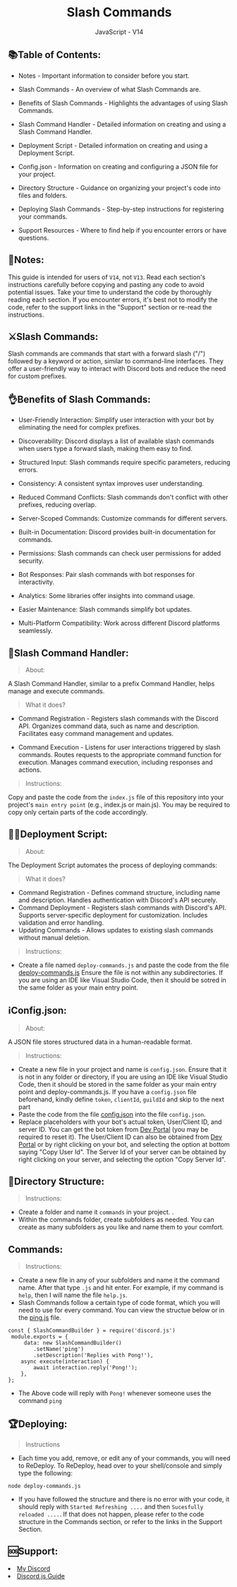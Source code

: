 <h1 align = "center">Slash Commands</h1>
<p align = "center">JavaScript - V14</p>

<h2>📚Table of Contents:</h2>

- Notes - Important information to consider before you start.

- Slash Commands - An overview of what Slash Commands are.

- Benefits of Slash Commands - Highlights the advantages of using Slash Commands.

- Slash Command Handler - Detailed information on creating and using a Slash Command Handler.

- Deployment Script - Detailed information on creating and using a Deployment Script.

- Config.json - Information on creating and configuring a JSON file for your project.

- Directory Structure - Guidance on organizing your project's code into files and folders.

- Deploying Slash Commands - Step-by-step instructions for registering your commands.

- Support Resources - Where to find help if you encounter errors or have questions.

<h2>📝Notes:</h2>

This guide is intended for users of `V14`, not `V13`.
Read each section's instructions carefully before copying and pasting any code to avoid potential issues.
Take your time to understand the code by thoroughly reading each section.
If you encounter errors, it's best not to modify the code, refer to the support links in the "Support" section
or re-read the instructions.

<h2>⚔️Slash Commands:</h2>

Slash commands are commands that start with a forward slash ("/") followed by a keyword or action, similar to command-line interfaces. They offer a user-friendly way to interact with Discord bots and reduce the need for custom prefixes.

<h2>👌Benefits of Slash Commands:</h2>

- User-Friendly Interaction: Simplify user interaction with your bot by eliminating the need for complex prefixes.

- Discoverability: Discord displays a list of available slash commands when users type a forward slash, making them easy to find.

- Structured Input: Slash commands require specific parameters, reducing errors.

- Consistency: A consistent syntax improves user understanding.

- Reduced Command Conflicts: Slash commands don't conflict with other prefixes, reducing overlap.

- Server-Scoped Commands: Customize commands for different servers.

- Built-in Documentation: Discord provides built-in documentation for commands.

- Permissions: Slash commands can check user permissions for added security.

- Bot Responses: Pair slash commands with bot responses for interactivity.

- Analytics: Some libraries offer insights into command usage.

- Easier Maintenance: Slash commands simplify bot updates.

- Multi-Platform Compatibility: Work across different Discord platforms seamlessly.

<h2>📱Slash Command Handler:</h2>

> About:<br>

A Slash Command Handler, similar to a prefix Command Handler, helps manage and execute commands.

> What it does?
- Command Registration - Registers slash commands with the Discord API.
Organizes command data, such as name and description.
Facilitates easy command management and updates.

- Command Execution - Listens for user interactions triggered by slash commands.
Routes requests to the appropriate command function for execution.
Manages command execution, including responses and actions.
> Instructions:

Copy and paste the code from the `index.js` file of this repository into your project's `main entry point` (e.g., index.js or main.js).
You may be required to copy only certain parts of the code accordingly.


<h2>🏃‍♂️Deployment Script:</h2>

>About:

The Deployment Script automates the process of deploying commands:

> What it does?
- Command Registration - Defines command structure, including name and description.
Handles authentication with Discord's API securely.
- Command Deployment - Registers slash commands with Discord's API.
Supports server-specific deployment for customization.
Includes validation and error handling.
- Updating Commands - Allows updates to existing slash commands without manual deletion.

> Instructions:

- Create a file named `deploy-commands.js` and paste the code from the file [deploy-commands.js](https://github.com/Zemerik/Slash-Commnads/blob/main/deploy-commands.js)
Ensure the file is not within any subdirectories. If you are using an IDE like Visual Studio Code, then it should be sotred in the same folder as your main entry point. 

<h2>ℹ️Config.json:</h2>

> About:

A JSON file stores structured data in a human-readable format.

> Instructions:

- Create a new file in your project and name is `config.json`. Ensure that it is not in any folder or directory, if you are using an IDE like Visual Studio Code, then it should be stored in the same folder as your main entry point and deploy-commands.js. If you have a `config.json` file beforehand, kindly define `token`, `clientId`, `guildId` and skip to the next part
- Paste the code from the file [config.json](https://github.com/Zemerik/Slash-Commnads/blob/main/config.json) into the file `config.json`.
- Replace placeholders with your bot's actual token, User/Client ID, and server ID. You can get the bot token from [Dev Portal](https://discord.com/developers/applications) (you may be required to reset it). The User/Client ID can also be obtained from [Dev Portal](https://discord.com/developers/applications) or by right clicking on your bot, and selecting the option at bottom saying "Copy User Id". The Server Id of your server can be obtained by right clicking on your server, and selecting the option "Copy Server Id". 


<h2>📂Directory Structure:</h2>

> Instructions:

- Create a folder and name it `commands` in your project. .
- Within the commands folder, create subfolders as needed. You can create as many subfolders as you like and name them to your comfort. 

<h2>Commands:</h2>

> Instructions:

- Create a new file in any of your subfolders and name it the command name. After that type `.js` and hit enter. For example, if my command is `help`, then I will name the file `help.js`. 
- Slash Commands follow a certain type of code format, which you will need to use for every command. You can view the structue below or in the [ping.js](https://github.com/Zemerik/Slash-Commnads/blob/main/commands/example/ping.js) file. 

```
const { SlashCommandBuilder } = require('discord.js')
 module.exports = {
	 data: new SlashCommandBuilder()
		.setName('ping')
		.setDescription('Replies with Pong!'),
	async execute(interaction) {
		await interaction.reply('Pong!');
	},
};
```

- The Above code will reply with `Pong!` whenever someone uses the command `ping`

<h2>🏆Deploying: </h2>

> Instructions

- Each time you add, remove, or edit any of your commands, you will need to ReDeploy. To ReDeploy, head over to your shell/console and simply type the following:

```
node deploy-commands.js
```
- If you have followed the structure and there is no error with your code, it should reply with `Started Refreshing ....` and then `Sucesfully reloaded ....`. If that does not happen, please refer to the code structure in the Commands section, or refer to the links in the Support Section. 

<h2>🆘Support:</h2>

<li><a href = "https://discord.com/invite/v6QfPKCN8Y">My Discord</a></li>
<li><a href = "https://discordjs.guide/creating-your-bot/slash-commands.html#before-you-continue">Discord.js Guide</a></li>
